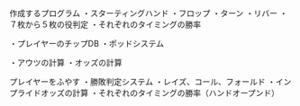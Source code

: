 作成するプログラム
・スターティングハンド
・フロップ
・ターン
・リバー
・７枚から５枚の役判定
・それぞれのタイミングの勝率

・プレイヤーのチップDB
・ポッドシステム

・アウツの計算
・オッズの計算

プレイヤーをふやす
・勝敗判定システム
・レイズ、コール、フォールド
・インプライドオッズの計算
・それぞれのタイミングの勝率（ハンドオープンド）
